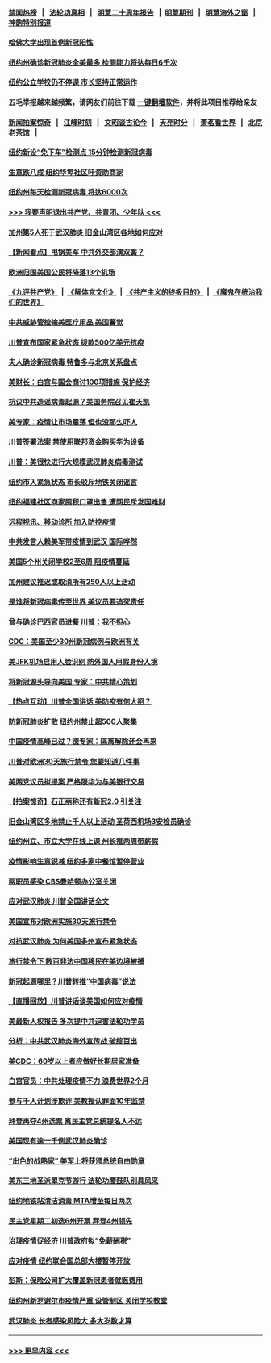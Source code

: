 #### [禁闻热榜](热点新闻.md?=0)  &nbsp;&nbsp;|&nbsp;&nbsp; [法轮功真相](https://github.com/gfw-breaker/truth/blob/master/README.md?=0) &nbsp;&nbsp;|&nbsp;&nbsp; [明慧二十周年报告](https://github.com/gfw-breaker/mh-reports/blob/master/README.md?=0) &nbsp;&nbsp;|&nbsp;&nbsp;[明慧期刊](https://github.com/gfw-breaker/mh-qikan) &nbsp;&nbsp;|&nbsp;&nbsp; [明慧海外之窗](https://github.com/gfw-breaker/mh-news/blob/master/README.md?=0) &nbsp;&nbsp;|&nbsp;&nbsp; [神韵特别报道](https://github.com/gfw-breaker/mh-news/blob/master/shenyun.md?=0)
#### [哈佛大学出现首例新冠阳性](../pages/nsc412/n11939759.md?t=03141831) 
#### [纽约州确诊新冠肺炎全美最多  检测能力将达每日6千次](../pages/nsc412/n11939581.md?t=03141831) 
#### [纽约公立学校仍不停课 市长坚持正常运作](../pages/nsc412/n11939557.md?t=03141831) 
#### 五毛举报越来越频繁，请网友们前往下载 [一键翻墙软件](https://github.com/gfw-breaker/ssr-accounts)，并将此项目推荐给亲友
#### [新闻拍案惊奇](https://github.com/gfw-breaker/banned-news/blob/master/pages/link4.md) &nbsp;&nbsp;|&nbsp;&nbsp; [江峰时刻](https://github.com/gfw-breaker/banned-news/blob/master/pages/link4.md) &nbsp;&nbsp;|&nbsp;&nbsp; [文昭谈古论今](https://github.com/gfw-breaker/banned-news/blob/master/pages/link4.md) &nbsp;&nbsp;|&nbsp;&nbsp; [天亮时分](https://github.com/gfw-breaker/banned-news/blob/master/pages/link4.md) &nbsp;&nbsp;|&nbsp;&nbsp; [萧茗看世界](https://github.com/gfw-breaker/banned-news/blob/master/pages/link4.md) &nbsp;&nbsp;|&nbsp;&nbsp; [北京老茶馆](https://github.com/gfw-breaker/banned-news/blob/master/pages/link4.md) &nbsp;&nbsp;|&nbsp;&nbsp; 
#### [纽约新设“免下车”检测点  15分钟检测新冠病毒](../pages/nsc412/n11939513.md?t=03141831) 
#### [生意跌八成  纽约华埠社区吁资助商家](../pages/nsc412/n11939562.md?t=03141831) 
#### [纽约州每天检测新冠病毒  将达6000次](../pages/nsc412/n11939510.md?t=03141831) 
#### [>>> 我要声明退出共产党、共青团、少年队 <<<](https://github.com/begood0513/goodnews/blob/master/quit/letter.md) 
#### [加州第5人死于武汉肺炎 旧金山湾区各地如何应对](../pages/nsc412/n11939263.md?t=03141831) 
#### [【新闻看点】甩锅美军 中共外交部演双簧？](../pages/nsc412/n11938828.md?t=03141831) 
#### [欧洲归国美国公民将降落13个机场](../pages/nsc412/n11939026.md?t=03141831) 
#### [《九评共产党》](https://github.com/begood0513/9ping.md/blob/master/README.md) &nbsp;|&nbsp; [《解体党文化》](../../../../jtdwh.md/blob/master/README.md)  &nbsp;|&nbsp; [《共产主义的终极目的》](../../../../gczydzjmd.md/blob/master/README.md) &nbsp;|&nbsp; [《魔鬼在统治我们的世界》](../../../../mgztzwmdsj.md/blob/master/README.md) 
#### [中共威胁管控输美医疗用品 美国警觉](../pages/nsc412/n11938602.md?t=03141831) 
#### [川普宣布国家紧急状态 拨款500亿美元抗疫](../pages/nsc412/n11939032.md?t=03141831) 
#### [夫人确诊新冠病毒 特鲁多与北京关系盘点](../pages/nsc412/n11938748.md?t=03141831) 
#### [美财长：白宫与国会商讨100项措施 保护经济](../pages/nsc412/n11938829.md?t=03141831) 
#### [抗议中共造谣病毒起源？美国务院召见崔天凯](../pages/nsc412/n11938747.md?t=03141831) 
#### [美专家：疫情让市场震荡 但也没那么吓人](../pages/nsc412/n11938573.md?t=03141831) 
#### [川普签署法案 禁使用联邦资金购买华为设备](../pages/nsc412/n11938279.md?t=03141831) 
#### [川普：美很快进行大规模武汉肺炎病毒测试](../pages/nsc412/n11938523.md?t=03141831) 
#### [纽约市入紧急状态  市长驳斥地铁关闭谣言](../pages/nsc412/n11937384.md?t=03141831) 
#### [纽约福建社区商家囤积口罩出售 遭网民斥发国难财](../pages/nsc412/n11937354.md?t=03141831) 
#### [远程视讯、移动诊所  加入防控疫情](../pages/nsc412/n11937370.md?t=03141831) 
#### [中共发言人赖美军带疫情到武汉 国际哗然](../pages/nsc412/n11936484.md?t=03141831) 
#### [美国5个州关闭学校2至6周 阻疫情蔓延](../pages/nsc412/n11937190.md?t=03141831) 
#### [加州建议推迟或取消所有250人以上活动](../pages/nsc412/n11937373.md?t=03141831) 
#### [是谁将新冠病毒传至世界 美议员要追究责任](../pages/nsc412/n11936827.md?t=03141831) 
#### [曾与确诊巴西官员进餐 川普：我不担心](../pages/nsc412/n11936958.md?t=03141831) 
#### [CDC：美国至少30州新冠病例与欧洲有关](../pages/nsc412/n11936623.md?t=03141831) 
#### [美JFK机场启用人脸识别 防外国人用假身份入境](../pages/nsc412/n11936511.md?t=03141831) 
#### [将新冠源头导向美国 专家：中共精心策划](../pages/nsc412/n11936432.md?t=03141831) 
#### [【热点互动】川普全国讲话 美防疫有何大招？](../pages/nsc412/n11936288.md?t=03141831) 
#### [防新冠肺炎扩散 纽约州禁止超500人聚集](../pages/nsc412/n11936400.md?t=03141831) 
#### [中国疫情高峰已过？德专家：隔离解除还会再来](../pages/nsc412/n11935994.md?t=03141831) 
#### [川普对欧洲30天旅行禁令 您要知道几件事](../pages/nsc412/n11935870.md?t=03141831) 
#### [美两党议员拟提案 严格限华为与美银行交易](../pages/nsc412/n11935733.md?t=03141831) 
#### [【拍案惊奇】石正丽称还有新冠2.0 引关注](../pages/nsc412/n11934119.md?t=03141831) 
#### [旧金山湾区多地禁止千人以上活动  圣荷西机场3安检员确诊](../pages/nsc412/n11934646.md?t=03141831) 
#### [纽约州立、市立大学在线上课 州长推两周带薪假](../pages/nsc412/n11934353.md?t=03141831) 
#### [疫情影响生意锐减  纽约多家中餐馆暂停营业](../pages/nsc412/n11934327.md?t=03141831) 
#### [两职员感染  CBS曼哈顿办公室关闭](../pages/nsc412/n11934324.md?t=03141831) 
#### [应对武汉肺炎 川普全国讲话全文](../pages/nsc412/n11934150.md?t=03141831) 
#### [美国宣布对欧洲实施30天旅行禁令](../pages/nsc412/n11933815.md?t=03141831) 
#### [对抗武汉肺炎 为何美国多州宣布紧急状态](../pages/nsc412/n11933167.md?t=03141831) 
#### [旅行禁令下 数百非法中国移民在美边境被捕](../pages/nsc412/n11933581.md?t=03141831) 
#### [新冠起源哪里？川普转推“中国病毒”说法](../pages/nsc412/n11933596.md?t=03141831) 
#### [【直播回放】川普讲话谈美国如何应对疫情](../pages/nsc412/n11933533.md?t=03141831) 
#### [美最新人权报告 多次提中共迫害法轮功学员](../pages/nsc412/n11933487.md?t=03141831) 
#### [分析：中共武汉肺炎海外宣传战 破绽百出](../pages/nsc412/n11933338.md?t=03141831) 
#### [美CDC：60岁以上者应做好长期居家准备](../pages/nsc412/n11933128.md?t=03141831) 
#### [白宫官员：中共处理疫情不力 浪费世界2个月](../pages/nsc412/n11932744.md?t=03141831) 
#### [参与千人计划涉欺诈 美教授认罪面10年监禁](../pages/nsc412/n11932927.md?t=03141831) 
#### [拜登再夺4州选票 离民主党总统提名人不远](../pages/nsc412/n11932668.md?t=03141831) 
#### [美国现有逾一千例武汉肺炎确诊](../pages/nsc412/n11932451.md?t=03141831) 
#### [“出色的战略家” 美军上将获颁总统自由勋章](../pages/nsc412/n11932193.md?t=03141831) 
#### [美东三地圣派翠克节游行  法轮功腰鼓队别具风采](../pages/nsc412/n11931646.md?t=03141831) 
#### [纽约地铁站清洁消毒  MTA增至每日两次](../pages/nsc412/n11931570.md?t=03141831) 
#### [民主党星期二初选6州开票 拜登4州领先](../pages/nsc412/n11931114.md?t=03141831) 
#### [治理疫情促经济 川普政府拟“免薪酬税”](../pages/nsc412/n11931088.md?t=03141831) 
#### [应对疫情 纽约联合国总部大楼暂停开放](../pages/nsc412/n11930658.md?t=03141831) 
#### [彭斯：保险公司扩大覆盖新冠患者就医费用](../pages/nsc412/n11930726.md?t=03141831) 
#### [纽约州新罗谢尔市疫情严重  设管制区 关闭学校教堂](../pages/nsc412/n11930740.md?t=03141831) 
#### [武汉肺炎 长者感染风险大 多大岁数才算](../pages/nsc412/n11930449.md?t=03141831) 

----
#### [ >>> 更早内容 <<< ](../indexes/nsc412-earlier.md)
